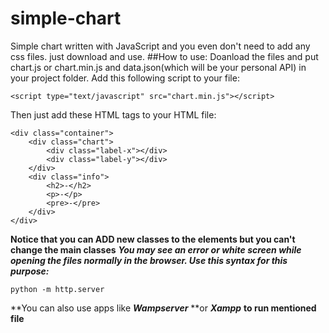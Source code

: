 # simple-chart
Simple chart written with JavaScript and you even don't need to add any css files. just download and use.
##How to use:
Doanload the files and put chart.js or chart.min.js and data.json(which will be your personal API) in your project folder.
Add this following script to your file:
```
<script type="text/javascript" src="chart.min.js"></script>
```
Then just add these HTML tags to your HTML file:
```
<div class="container">
    <div class="chart">
        <div class="label-x"></div>
        <div class="label-y"></div>
    </div>
    <div class="info">
        <h2>-</h2>
        <p>-</p>
        <pre>-</pre>
    </div>
</div>
```
**Notice that you can ADD new classes to the elements but you can't change the main classes**
***You may see an error or white screen while opening the files normally in the browser. Use this syntax for this purpose:***
```
python -m http.server
```
**You can also use apps like ***Wampserver*** **or ***Xampp*** **to run mentioned file**
